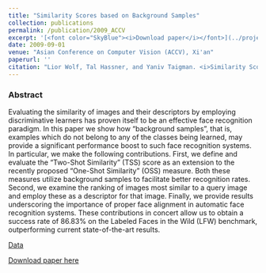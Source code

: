 ```yaml
---
title: "Similarity Scores based on Background Samples"
collection: publications
permalink: /publication/2009_ACCV
excerpt: '[<font color="SkyBlue"><i>Download paper</i></font>](../projects/bgoss/ACCV09WolfHassnerTaigman.pdf),  [<font color="SkyBlue"><i>Data</i></font>](../projects/lfwa/index.html)'
date: 2009-09-01
venue: "Asian Conference on Computer Vision (ACCV), Xi'an"
paperurl: ''
citation: "Lior Wolf, Tal Hassner, and Yaniv Taigman. <i>Similarity Scores based on Background Samples.</i> Asian Conference on Computer Vision (ACCV), Xi'an, 2009."
---
```


### Abstract
Evaluating the similarity of images and their descriptors by employing discriminative learners has proven itself to be an effective face recognition paradigm. In this paper we show how “background samples”, that is, examples which do not belong to any of the classes being learned, may provide a significant performance boost to such face recognition systems. In particular, we make the following contributions. First, we define and evaluate the “Two-Shot Similarity” (TSS) score as an extension to the recently proposed “One-Shot Similarity” (OSS) measure. Both these measures utilize background samples to facilitate better recognition rates. Second, we examine the ranking of images most similar to a query image and employ these as a descriptor for that image. Finally, we provide results underscoring the importance of proper face alignment in automatic face recognition systems. These contributions in concert allow us to obtain a success rate of 86.83% on the Labeled Faces in the Wild (LFW) benchmark, outperforming current state-of-the-art results. 

[Data](../projects/lfwa/index.html)

[Download paper here](../projects/bgoss/ACCV09WolfHassnerTaigman.pdf)
